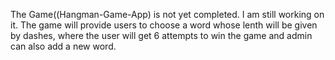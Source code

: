 The Game((Hangman-Game-App) is not yet completed. I am still working on it.
The game will provide users to choose a word whose lenth will be given by dashes, where the user will get 6 attempts to win the game and admin can also add a new word.
